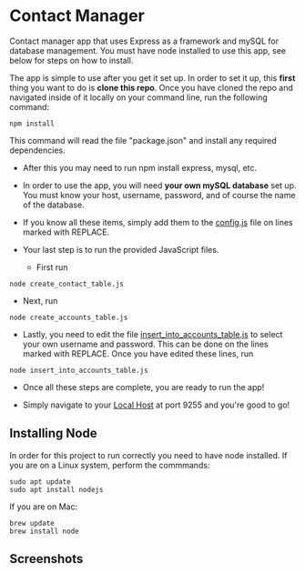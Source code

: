 # Contact Manager
Contact manager app that uses Express as a framework and mySQL for database management.  You must have node installed to use this app, see below for steps on how to install.

The app is simple to use after you get it set up.
In order to set it up, this **first** thing you want to do is **clone this repo**.
Once you have cloned the repo and navigated inside of it locally on your command line, run the following command:
```
npm install
```
This command will read the file "package.json" and install any required dependencies.

- After this you may need to run npm install express, mysql, etc.

- In order to use the app, you will need **your own mySQL database** set up.  You must know your host, username, password, and of course the name of the database.  

- If you know all these items, simply add them to the [config.js](config.js) file on lines marked with REPLACE.

- Your last step is to run the provided JavaScript files.
  - First run 
 ```
 node create_contact_table.js
 ```
 - Next, run
``` 
node create_accounts_table.js
```
 - Lastly, you need to edit the file [insert_into_accounts_table.js](insert_into_accounts_table.js) to select your own username and password.  This can be done on the lines marked with REPLACE.  Once you have edited these lines, run
```
node insert_into_accounts_table.js
```
- Once all these steps are complete, you are ready to run the app!

- Simply navigate to your [Local Host](https://localhost:9255) at port 9255 and you're good to go!

## Installing Node
In order for this project to run correctly you need to have node installed.
If you are on a Linux system, perform the commmands:
```
sudo apt update
sudo apt install nodejs
```

If you are on Mac:
```
brew update
brew install node
```

## Screenshots
